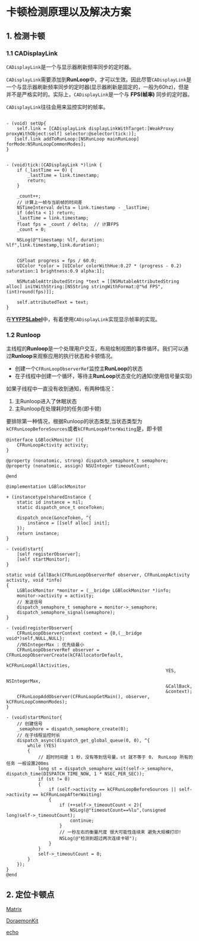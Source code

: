 # 卡顿检测原理以及解决方案

## 1. 检测卡顿

### 1.1 CADisplayLink

`CADisplayLink`是一个与显示器刷新频率同步的定时器。

`CADisplayLink`需要添加到**RunLoop**中，才可以生效。因此尽管`CADisplayLink`是一个与显示器刷新频率同步的定时器(显示器刷新是固定的，一般为60hz)，但是并不是严格实时的。实际上，`CADisplayLink`是一个与 **FPS(帧率)** 同步的定时器。

`CADisplayLink`往往会用来监控实时的帧率。

```objc

- (void) setUp{
    self.link = [CADisplayLink displayLinkWithTarget:[WeakProxy proxyWithObject:self] selector:@selector(tick:)];
   [self.link addToRunLoop:[NSRunLoop mainRunLoop] forMode:NSRunLoopCommonModes];
}


- (void)tick:(CADisplayLink *)link {
    if (_lastTime == 0) {
        _lastTime = link.timestamp;
        return;
    }
    
    _count++;
    // 计算上一帧与当前帧的时间差
    NSTimeInterval delta = link.timestamp - _lastTime;
    if (delta < 1) return;       
    _lastTime = link.timestamp;
    float fps = _count / delta;  // 计算FPS
    _count = 0;
    
    NSLog(@"timestamp: %lf, duration: %lf",link.timestamp,link.duration);
 
    
    CGFloat progress = fps / 60.0;
    UIColor *color = [UIColor colorWithHue:0.27 * (progress - 0.2) saturation:1 brightness:0.9 alpha:1];
    
    NSMutableAttributedString *text = [[NSMutableAttributedString alloc] initWithString:[NSString stringWithFormat:@"%d FPS",(int)round(fps)]];
    
    self.attributedText = text;
}
```

在[**YYFPSLabel**](https://github.com/yehot/YYFPSLabel)中，有着使用`CADisplayLink`实现显示帧率的实现。

### 1.2 Runloop

主线程的**Runloop**是一个处理用户交互，布局绘制视图的事件循环。我们可以通过**Runloop**来观察应用的执行状态和卡顿情况。

- 创建一个`CFRunLoopObserverRef`监控主**RunLoop**的状态
- 在子线程中创建一个循环，等待主**RunLoop**状态变化的通知(使用信号量实现)

如果子线程中一直没有收到通知，有两种情况：

1. 主Runloop进入了休眠状态
2. 主Runloop在处理耗时的任务(即卡顿)

要排除第一种情况，根据Runloop的状态类型,当状态类型为`kCFRunLoopBeforeSources`或者`kCFRunLoopAfterWaiting`是，即卡顿

```objc
@interface LGBlockMonitor (){
    CFRunLoopActivity activity;
}

@property (nonatomic, strong) dispatch_semaphore_t semaphore;
@property (nonatomic, assign) NSUInteger timeoutCount;

@end

@implementation LGBlockMonitor

+ (instancetype)sharedInstance {
    static id instance = nil;
    static dispatch_once_t onceToken;
    
    dispatch_once(&onceToken, ^{
        instance = [[self alloc] init];
    });
    return instance;
}

- (void)start{
    [self registerObserver];
    [self startMonitor];
}

static void CallBack(CFRunLoopObserverRef observer, CFRunLoopActivity activity, void *info)
{
    LGBlockMonitor *monitor = (__bridge LGBlockMonitor *)info;
    monitor->activity = activity;
    // 发送信号
    dispatch_semaphore_t semaphore = monitor->_semaphore;
    dispatch_semaphore_signal(semaphore);
}

- (void)registerObserver{
    CFRunLoopObserverContext context = {0,(__bridge void*)self,NULL,NULL};
    //NSIntegerMax : 优先级最小
    CFRunLoopObserverRef observer = CFRunLoopObserverCreate(kCFAllocatorDefault,
                                                            kCFRunLoopAllActivities,
                                                            YES,
                                                            NSIntegerMax,
                                                            &CallBack,
                                                            &context);
    CFRunLoopAddObserver(CFRunLoopGetMain(), observer, kCFRunLoopCommonModes);
}

- (void)startMonitor{
    // 创建信号
    _semaphore = dispatch_semaphore_create(0);
    // 在子线程监控时长
    dispatch_async(dispatch_get_global_queue(0, 0), ^{
        while (YES)
        {
            // 超时时间是 1 秒，没有等到信号量，st 就不等于 0， RunLoop 所有的任务 一般设置200ms
            long st = dispatch_semaphore_wait(self->_semaphore, dispatch_time(DISPATCH_TIME_NOW, 1 * NSEC_PER_SEC));
            if (st != 0)
            {
                if (self->activity == kCFRunLoopBeforeSources || self->activity == kCFRunLoopAfterWaiting)
                {
                    if (++self->_timeoutCount < 2){
                        NSLog(@"timeoutCount==%lu",(unsigned long)self->_timeoutCount);
                        continue;
                    }
                    // 一秒左右的衡量尺度 很大可能性连续来 避免大规模打印!
                    NSLog(@"检测到超过两次连续卡顿");
                }
            }
            self->_timeoutCount = 0;
        }
    });
}
@end
```

## 2. 定位卡顿点

[Matrix](https://github.com/Tencent/matrix)

[DoraemonKit](https://github.com/didi/DoraemonKit)

[echo](https://github.com/didi/echo)





